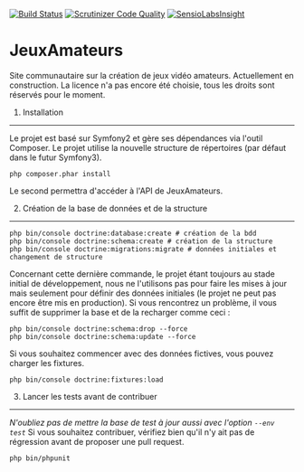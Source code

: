 [![Build Status](https://travis-ci.org/JeuxAmateurs/website.svg?branch=master)](https://travis-ci.org/JeuxAmateurs/website)
[![Scrutinizer Code Quality](https://scrutinizer-ci.com/g/JeuxAmateurs/website/badges/quality-score.png?b=master)](https://scrutinizer-ci.com/g/JeuxAmateurs/website/?branch=master)
[![SensioLabsInsight](https://insight.sensiolabs.com/projects/d149893e-b9ec-4689-ae99-3363332b1aae/mini.png)](https://insight.sensiolabs.com/projects/d149893e-b9ec-4689-ae99-3363332b1aae)

JeuxAmateurs
============

Site communautaire sur la création de jeux vidéo amateurs. Actuellement en construction.
La licence n'a pas encore été choisie, tous les droits sont réservés pour le moment.

1) Installation
---------------

Le projet est basé sur Symfony2 et gère ses dépendances via l'outil Composer. Le projet utilise la nouvelle structure de répertoires (par défaut dans le futur Symfony3).

    php composer.phar install

Le second permettra d'accéder à l'API de JeuxAmateurs.

2) Création de la base de données et de la structure
----------------------------------------------------

    php bin/console doctrine:database:create # création de la bdd
    php bin/console doctrine:schema:create # création de la structure
    php bin/console doctrine:migrations:migrate # données initiales et changement de structure

Concernant cette dernière commande, le projet étant toujours au stade initial de développement, nous ne l'utilisons pas pour faire les mises à jour 
mais seulement pour définir des données initiales (le projet ne peut pas encore être mis en production).
Si vous rencontrez un problème, il vous suffit de supprimer la base et de la recharger comme ceci :

    php bin/console doctrine:schema:drop --force
    php bin/console doctrine:schema:update --force

Si vous souhaitez commencer avec des données fictives, vous pouvez charger les fixtures.

    php bin/console doctrine:fixtures:load
    
3) Lancer les tests avant de contribuer
---------------------------------------

*N'oubliez pas de mettre la base de test à jour aussi avec l'option ```--env test```*
Si vous souhaitez contribuer, vérifiez bien qu'il n'y ait pas de régression avant de proposer une pull request.

    php bin/phpunit
